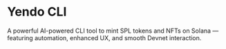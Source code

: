 # Yendo CLI

A powerful AI-powered CLI tool to mint SPL tokens and NFTs on Solana — featuring automation, enhanced UX, and smooth Devnet interaction.